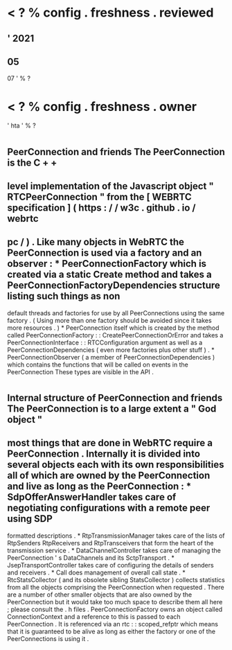 <
?
%
config
.
freshness
.
reviewed
=
'
2021
-
05
-
07
'
%
?
>
<
?
%
config
.
freshness
.
owner
=
'
hta
'
%
?
>
#
PeerConnection
and
friends
The
PeerConnection
is
the
C
+
+
-
level
implementation
of
the
Javascript
object
"
RTCPeerConnection
"
from
the
[
WEBRTC
specification
]
(
https
:
/
/
w3c
.
github
.
io
/
webrtc
-
pc
/
)
.
Like
many
objects
in
WebRTC
the
PeerConnection
is
used
via
a
factory
and
an
observer
:
*
PeerConnectionFactory
which
is
created
via
a
static
Create
method
and
takes
a
PeerConnectionFactoryDependencies
structure
listing
such
things
as
non
-
default
threads
and
factories
for
use
by
all
PeerConnections
using
the
same
factory
.
(
Using
more
than
one
factory
should
be
avoided
since
it
takes
more
resources
.
)
*
PeerConnection
itself
which
is
created
by
the
method
called
PeerConnectionFactory
:
:
CreatePeerConnectionOrError
and
takes
a
PeerConnectionInterface
:
:
RTCConfiguration
argument
as
well
as
a
PeerConnectionDependencies
(
even
more
factories
plus
other
stuff
)
.
*
PeerConnectionObserver
(
a
member
of
PeerConnectionDependencies
)
which
contains
the
functions
that
will
be
called
on
events
in
the
PeerConnection
These
types
are
visible
in
the
API
.
#
#
Internal
structure
of
PeerConnection
and
friends
The
PeerConnection
is
to
a
large
extent
a
"
God
object
"
-
most
things
that
are
done
in
WebRTC
require
a
PeerConnection
.
Internally
it
is
divided
into
several
objects
each
with
its
own
responsibilities
all
of
which
are
owned
by
the
PeerConnection
and
live
as
long
as
the
PeerConnection
:
*
SdpOfferAnswerHandler
takes
care
of
negotiating
configurations
with
a
remote
peer
using
SDP
-
formatted
descriptions
.
*
RtpTransmissionManager
takes
care
of
the
lists
of
RtpSenders
RtpReceivers
and
RtpTransceivers
that
form
the
heart
of
the
transmission
service
.
*
DataChannelController
takes
care
of
managing
the
PeerConnection
'
s
DataChannels
and
its
SctpTransport
.
*
JsepTransportController
takes
care
of
configuring
the
details
of
senders
and
receivers
.
*
Call
does
management
of
overall
call
state
.
*
RtcStatsCollector
(
and
its
obsolete
sibling
StatsCollector
)
collects
statistics
from
all
the
objects
comprising
the
PeerConnection
when
requested
.
There
are
a
number
of
other
smaller
objects
that
are
also
owned
by
the
PeerConnection
but
it
would
take
too
much
space
to
describe
them
all
here
;
please
consult
the
.
h
files
.
PeerConnectionFactory
owns
an
object
called
ConnectionContext
and
a
reference
to
this
is
passed
to
each
PeerConnection
.
It
is
referenced
via
an
rtc
:
:
scoped_refptr
which
means
that
it
is
guaranteed
to
be
alive
as
long
as
either
the
factory
or
one
of
the
PeerConnections
is
using
it
.
